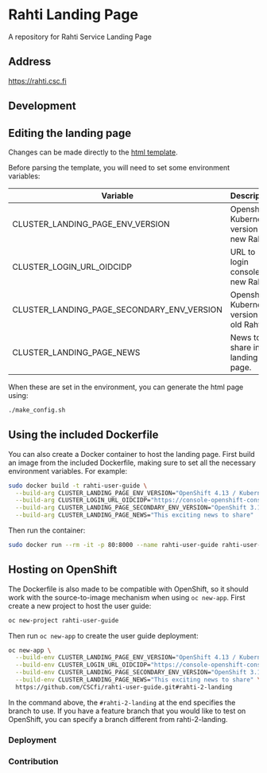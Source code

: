 # Rahti Landing Page
A repository for Rahti Service Landing Page

## Address
<a href="https://rahti.csc.fi/" target="_blank">https://rahti.csc.fi</a>


## Development


## Editing the landing  page

Changes can be made directly to the [html template](html/index.html.j2).


Before parsing the template, you will need to set some
environment variables:

| Variable                                   | Description                                  |
|--------------------------------------------|----------------------------------------------|
| CLUSTER_LANDING_PAGE_ENV_VERSION           | Openshift / Kubernetes version in new Rahti. |
| CLUSTER_LOGIN_URL_OIDCIDP                  | URL to login console of new Rahti.           |
| CLUSTER_LANDING_PAGE_SECONDARY_ENV_VERSION | Openshift / Kubernetes version in old Rahti. |
| CLUSTER_LANDING_PAGE_NEWS                  | News to share in the landing page.           |


When these are set in the environment, you can generate the html page using:

```bash
./make_config.sh
```


## Using the included Dockerfile

You can also create a Docker container to host the landing page. First build an image
from the included Dockerfile, making sure to set all the necessary environment
variables. For example:

```bash
sudo docker build -t rahti-user-guide \
  --build-arg CLUSTER_LANDING_PAGE_ENV_VERSION="OpenShift 4.13 / Kubernetes 1.26" \
  --build-arg CLUSTER_LOGIN_URL_OIDCIDP="https://console-openshift-console.apps.2.rahti.csc.fi" \
  --build-arg CLUSTER_LANDING_PAGE_SECONDARY_ENV_VERSION="OpenShift 3.11 / Kubernetes 1.13" \
  --build-arg CLUSTER_LANDING_PAGE_NEWS="This exciting news to share" .
```

Then run the container:

```bash
sudo docker run --rm -it -p 80:8000 --name rahti-user-guide rahti-user-guide
```

## Hosting on OpenShift

The Dockerfile is also made to be compatible with OpenShift, so it should work
with the source-to-image mechanism when using `oc new-app`. First create a new
project to host the user guide:

```bash
oc new-project rahti-user-guide
```

Then run `oc new-app` to create the user guide deployment:

```bash
oc new-app \
  --build-env CLUSTER_LANDING_PAGE_ENV_VERSION="OpenShift 4.13 / Kubernetes 1.26" \
  --build-env CLUSTER_LOGIN_URL_OIDCIDP="https://console-openshift-console.apps.2.rahti.csc.fi" \
  --build-env CLUSTER_LANDING_PAGE_SECONDARY_ENV_VERSION="OpenShift 3.11 / Kubernetes 1.13" \
  --build-env CLUSTER_LANDING_PAGE_NEWS="This exciting news to share" \
  https://github.com/CSCfi/rahti-user-guide.git#rahti-2-landing
```

In the command above, the `#rahti-2-landing` at the end specifies the branch to use. If
you have a feature branch that you would like to test on OpenShift, you can
specify a branch different from rahti-2-landing.


### Deployment

### Contribution

